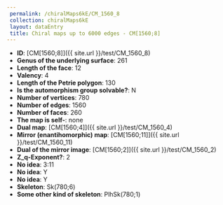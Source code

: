 ```yaml
--- 
 permalink: /chiralMaps6kE/CM_1560_8 
 collection: chiralMaps6kE
 layout: dataEntry
 title: Chiral maps up to 6000 edges - CM[1560;8]
---
```


- **ID**: [CM[1560;8]]({{ site.url }}/test/CM_1560_8)
- **Genus of the underlying surface**: 261
- **Length of the face**: 12
- **Valency**: 4
- **Length of the Petrie polygon**: 130
- **Is the automorphism group solvable?**: N
- **Number of vertices**: 780
- **Number of edges**: 1560
- **Number of faces**: 260
- **The map is self-**: none
- **Dual map**: [CM[1560;4]]({{ site.url }}/test/CM_1560_4)
- **Mirror (enantihomorphic) map**: [CM[1560;11]]({{ site.url }}/test/CM_1560_11)
- **Dual of the mirror image**: [CM[1560;2]]({{ site.url }}/test/CM_1560_2)
- **Z_q-Exponent?**: 2
- **No idea**:  3:11
- **No idea**: Y
- **No idea**: Y
- **Skeleton**: Sk(780;6)
- **Some other kind of skeleton**: PlhSk(780;1)
